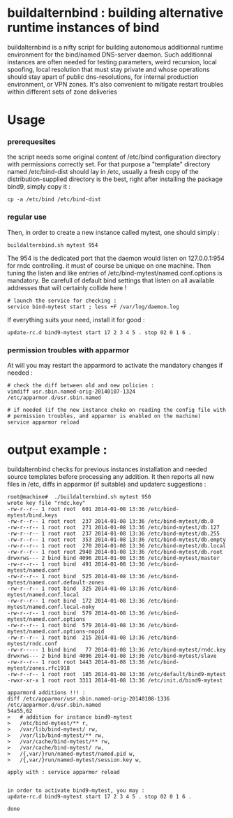 # buildalternbind : building alternative runtime instances of bind #

buildalternbind is a nifty script for building autonomous additionnal runtime
environment for the bind/named DNS-server daemon.
Such additionnal instances are often needed for testing parameters, weird
recursion, local spoofing, local resolution that must stay private and
whose operations should stay apart of public dns-resolutions, for internal
production environment, or VPN zones.
It's also convenient to mitigate restart troubles within different sets
of zone deliveries

# Usage #
### prerequesites ###
the script needs some original content of /etc/bind configuration directory
with permissions correctly set. For that purpose a "template" directory
named /etc/bind-dist should lay in /etc, usually a fresh copy of the
distribution-supplied directory is the best, right after installing the
package bind9, simply copy it :
```
cp -a /etc/bind /etc/bind-dist
```
### regular use ###
Then, in order to create a new instance called mytest, one should simply :
```
buildalternbind.sh mytest 954
```
The 954 is the dedicated port that the daemon would listen on 127.0.0.1:954
for rndc controlling. it must of course be unique on one machine.
Then tuning the listen and like entries of /etc/bind-mytest/named.conf.options is
mandatory. Be carefull of default bind settings that listen on all available
addresses that will certainly collide here !
```
# launch the service for checking :
service bind-mytest start ; less +F /var/log/daemon.log
```
If everything suits your need, install it for good :
```
update-rc.d bind9-mytest start 17 2 3 4 5 . stop 02 0 1 6 .
```


### permission troubles with apparmor ###

At will you may restart the apparmord to activate the mandatory changes if needed :
```
# check the diff between old and new policies :
vimdiff usr.sbin.named-orig-20140107-1324 /etc/apparmor.d/usr.sbin.named

# if needed (if the new instance choke on reading the config file with
# permission troubles, and apparmor is enabled on the machine)
service apparmor reload
```

# output example : #
buildalternbind checks for previous instances installation and needed source templates
before processing any addition.
It then reports all new files in /etc, diffs in apparmor (if suitable) and updaterc
suggestions :
```
root@machine#  ./buildalternbind.sh mytest 950
wrote key file "rndc.key"
-rw-r--r-- 1 root root  601 2014-01-08 13:36 /etc/bind-mytest/bind.keys
-rw-r--r-- 1 root root  237 2014-01-08 13:36 /etc/bind-mytest/db.0
-rw-r--r-- 1 root root  271 2014-01-08 13:36 /etc/bind-mytest/db.127
-rw-r--r-- 1 root root  237 2014-01-08 13:36 /etc/bind-mytest/db.255
-rw-r--r-- 1 root root  353 2014-01-08 13:36 /etc/bind-mytest/db.empty
-rw-r--r-- 1 root root  270 2014-01-08 13:36 /etc/bind-mytest/db.local
-rw-r--r-- 1 root root 2940 2014-01-08 13:36 /etc/bind-mytest/db.root
drwxrws--- 2 bind bind 4096 2014-01-08 13:36 /etc/bind-mytest/master
-rw-r--r-- 1 root bind  491 2014-01-08 13:36 /etc/bind-mytest/named.conf
-rw-r--r-- 1 root bind  525 2014-01-08 13:36 /etc/bind-mytest/named.conf.default-zones
-rw-r--r-- 1 root bind  325 2014-01-08 13:36 /etc/bind-mytest/named.conf.local
-rw-r--r-- 1 root bind  172 2014-01-08 13:36 /etc/bind-mytest/named.conf.local-noky
-rw-r--r-- 1 root bind  579 2014-01-08 13:36 /etc/bind-mytest/named.conf.options
-rw-r--r-- 1 root bind  579 2014-01-08 13:36 /etc/bind-mytest/named.conf.options-nopid
-rw-r--r-- 1 root bind  215 2014-01-08 13:36 /etc/bind-mytest/rndc.conf
-rw-r----- 1 bind bind   77 2014-01-08 13:36 /etc/bind-mytest/rndc.key
drwxrws--- 2 bind bind 4096 2014-01-08 13:36 /etc/bind-mytest/slave
-rw-r--r-- 1 root root 1443 2014-01-08 13:36 /etc/bind-mytest/zones.rfc1918
-rw-r--r-- 1 root root  185 2014-01-08 13:36 /etc/default/bind9-mytest
-rwxr-xr-x 1 root root 3311 2014-01-08 13:36 /etc/init.d/bind9-mytest

apparmord additions !!! :
diff /etc/apparmor/usr.sbin.named-orig-20140108-1336 /etc/apparmor.d/usr.sbin.named
54a55,62
>   # addition for instance bind9-mytest
>   /etc/bind-mytest/** r,
>   /var/lib/bind-mytest/ rw,
>   /var/lib/bind-mytest/** rw,
>   /var/cache/bind-mytest/** rw,
>   /var/cache/bind-mytest/ rw,
>   /{,var/}run/named-mytest/named.pid w,
>   /{,var/}run/named-mytest/session.key w,

apply with : service apparmor reload


in order to activate bind9-mytest, you may :
update-rc.d bind9-mytest start 17 2 3 4 5 . stop 02 0 1 6 .

done

```
